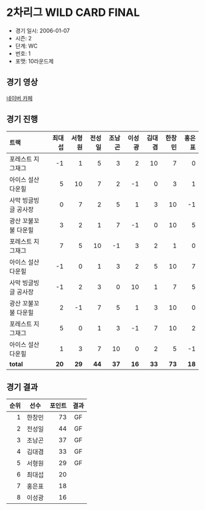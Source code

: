 # 2차리그 WILD CARD FINAL

- 경기 일시: 2006-01-07
- 시즌: 2
- 단계: WC
- 번호: 1
- 포맷: 10라운드제





## 경기 영상
[네이버 카페](https://cafe.naver.com/leaguekart/45)

## 경기 진행

| 트랙 | 최대섭 | 서형원 | 전성일 | 조남곤 | 이성광 | 김대겸 | 한창민 | 홍은표 |
|:---|---:|---:|---:|---:|---:|---:|---:|---:|
| 포레스트 지그재그 | -1 | 1 | 5 | 3 | 2 | 10 | 7 | 0 |
| 아이스 설산 다운힐 | 5 | 10 | 7 | 2 | -1 | 0 | 3 | 1 |
| 사막 빙글빙글 공사장 | 0 | 7 | 2 | 5 | 1 | 3 | 10 | -1 |
| 광산 꼬불꼬불 다운힐 | 3 | 2 | 1 | 7 | -1 | 0 | 10 | 5 |
| 포레스트 지그재그 | 7 | 5 | 10 | -1 | 3 | 2 | 1 | 0 |
| 아이스 설산 다운힐 | -1 | 0 | 1 | 3 | 2 | 5 | 10 | 7 |
| 사막 빙글빙글 공사장 | -1 | 2 | 3 | 0 | 10 | 1 | 7 | 5 |
| 광산 꼬불꼬불 다운힐 | 2 | -1 | 7 | 5 | 1 | 3 | 10 | 0 |
| 포레스트 지그재그 | 5 | 0 | 1 | 3 | -1 | 7 | 10 | 2 |
| 아이스 설산 다운힐 | 1 | 3 | 7 | 10 | 0 | 2 | 5 | -1 |
| __total__ | __20__ | __29__ | __44__ | __37__ | __16__ | __33__ | __73__ | __18__ |




## 경기 결과

| 순위 | 선수 | 포인트 | 결과 |
|---:|:---:|---:|:---:|
| 1 | 한창민 | 73 | GF |
| 2 | 전성일 | 44 | GF |
| 3 | 조남곤 | 37 | GF |
| 4 | 김대겸 | 33 | GF |
| 5 | 서형원 | 29 | GF |
| 6 | 최대섭 | 20 |  |
| 7 | 홍은표 | 18 |  |
| 8 | 이성광 | 16 |  |


